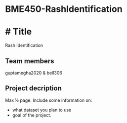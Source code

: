 # BME450-RashIdentification
# # Title
Rash Identification
## Team members
guptamegha2020 & bell306
## Project decription
Max ½ page. Include some information on:
- what dataset you plan to use
- goal of the project. 
